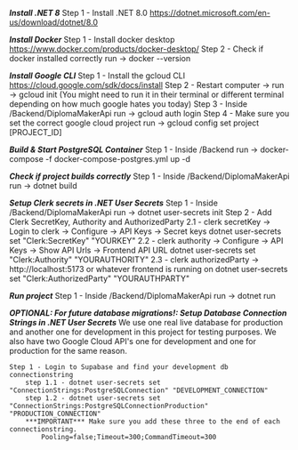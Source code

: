 ***Install .NET 8***
    Step 1 - Install .NET 8.0 https://dotnet.microsoft.com/en-us/download/dotnet/8.0

***Install Docker***
    Step 1 - Install docker desktop https://www.docker.com/products/docker-desktop/
    Step 2 - Check if docker installed correctly run -> docker --version 

***Install Google CLI***
    Step 1 - Install the gcloud CLI https://cloud.google.com/sdk/docs/install
    Step 2 - Restart computer -> run -> gcloud init (You might need to run it in their terminal or different terminal depending on how much google hates you today)
    Step 3 - Inside /Backend/DiplomaMakerApi run -> gcloud auth login
    Step 4 - Make sure you set the correct google cloud project run -> gcloud config set project [PROJECT_ID]

***Build & Start PostgreSQL Container***
    Step 1 - Inside /Backend run -> docker-compose -f docker-compose-postgres.yml up -d

***Check if project builds correctly***
    Step 1 - Inside /Backend/DiplomaMakerApi run -> dotnet build

***Setup Clerk secrets in .NET User Secrets***
    Step 1 - Inside /Backend/DiplomaMakerApi run -> dotnet user-secrets init
    Step 2 - Add Clerk SecretKey, Authority and AuthorizedParty
        2.1 - clerk secretKey -> Login to clerk -> Configure -> API Keys -> Secret keys
            dotnet user-secrets set "Clerk:SecretKey" "YOURKEY"
        2.2 - clerk authority -> Configure -> API Keys -> Show API Urls -> Frontend API URL
            dotnet user-secrets set "Clerk:Authority" "YOURAUTHORITY"
        2.3 - clerk authorizedParty -> http://localhost:5173 or whatever frontend is running on
            dotnet user-secrets set "Clerk:AuthorizedParty" "YOURAUTHPARTY"

***Run project***
    Step 1 - Inside /Backend/DiplomaMakerApi run -> dotnet run

***OPTIONAL: For future database migrations!: Setup Database Connection Strings in .NET User Secrets***
    We use one real live database for production and another one for development in this project for testing purposes. We also have two Google Cloud API's one for development and one for production for the same reason.
    
    Step 1 - Login to Supabase and find your development db connectionstring
        step 1.1 - dotnet user-secrets set "ConnectionStrings:PostgreSQLConnection" "DEVELOPMENT_CONNECTION"
        step 1.2 - dotnet user-secrets set "ConnectionStrings:PostgreSQLConnectionProduction" "PRODUCTION_CONNECTION"
        ***IMPORTANT*** Make sure you add these three to the end of each connectionstring.
            Pooling=false;Timeout=300;CommandTimeout=300